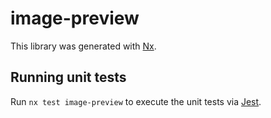 # image-preview

This library was generated with [Nx](https://nx.dev).

## Running unit tests

Run `nx test image-preview` to execute the unit tests via [Jest](https://jestjs.io).
